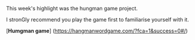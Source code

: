 This week's highlight was the  hungman game project.

I stronGly recommend you play the game first to familiarise yourself with it.

[**Humgman game**] (https://hangmanwordgame.com/?fca=1&success=0#/)
